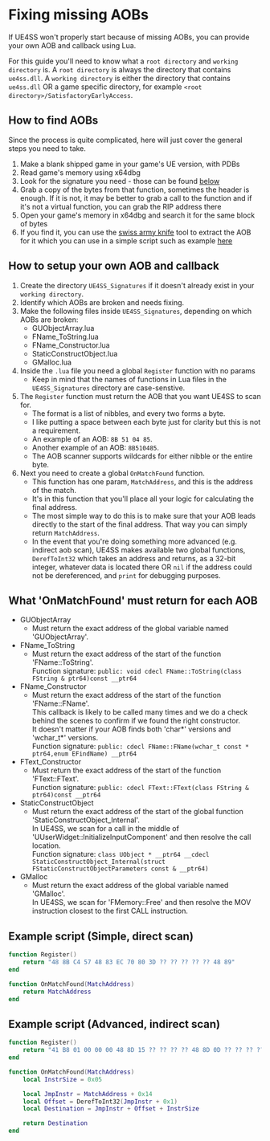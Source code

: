 # Fixing missing AOBs

If UE4SS won't properly start because of missing AOBs, you can provide your own AOB and callback using Lua.

For this guide you'll need to know what a `root directory` and `working directory` is.
A `root directory` is always the directory that contains `ue4ss.dll`.
A `working directory` is either the directory that contains `ue4ss.dll` OR a game specific directory, for example `<root directory>/SatisfactoryEarlyAccess`.

## How to find AOBs

Since the process is quite complicated, here will just cover the general steps you need to take.

1. Make a blank shipped game in your game's UE version, with PDBs
2. Read game's memory using x64dbg
3. Look for the signature you need - those can be found [below](#what-onmatchfound-must-return-for-each-aob)
4. Grab a copy of the bytes from that function, sometimes the header is enough. If it is not, it may be better to grab a call to the function and if it's not a virtual function, you can grab the RIP address there
5. Open your game's memory in x64dbg and search it for the same block of bytes
6. If you find it, you can use the [swiss army knife](https://github.com/Nukem9/SwissArmyKnife) tool to extract the AOB for it which you can use in a simple script such as example [here](#example-script-simple-direct-scan)

## How to setup your own AOB and callback

1. Create the directory `UE4SS_Signatures` if it doesn't already exist in your `working directory`.
2. Identify which AOBs are broken and needs fixing.
3. Make the following files inside `UE4SS_Signatures`, depending on which AOBs are broken:
    - GUObjectArray.lua
    - FName_ToString.lua
    - FName_Constructor.lua
    - StaticConstructObject.lua
    - GMalloc.lua
4. Inside the `.lua` file you need a global `Register` function with no params
    - Keep in mind that the names of functions in Lua files in the `UE4SS_Signatures` directory are case-senstive.
5. The `Register` function must return the AOB that you want UE4SS to scan for.
    - The format is a list of nibbles, and every two forms a byte.  
    - I like putting a space between each byte just for clarity but this is not a requirement. 
    - An example of an AOB: `8B 51 04 85`.
    - Another example of an AOB: `8B510485`.
    - The AOB scanner supports wildcards for either nibble or the entire byte.
6. Next you need to create a global `OnMatchFound` function.
    - This function has one param, `MatchAddress`, and this is the address of the match.
    - It's in this function that you'll place all your logic for calculating the final address.
    - The most simple way to do this is to make sure that your AOB leads directly to the start of the final address. That way you can simply return `MatchAddress`.
    - In the event that you're doing something more advanced (e.g. indirect aob scan), UE4SS makes available two global functions, `DerefToInt32` which takes an address and returns, as a 32-bit integer, whatever data is located there OR `nil` if the address could not be dereferenced, and `print` for debugging purposes.

## What 'OnMatchFound' must return for each AOB
- GUObjectArray
   - Must return the exact address of the global variable named 'GUObjectArray'.
- FName_ToString
   - Must return the exact address of the start of the function 'FName::ToString'.  
     Function signature: `public: void cdecl FName::ToString(class FString & ptr64)const __ptr64`
- FName_Constructor
   - Must return the exact address of the start of the function 'FName::FName'.  
     This callback is likely to be called many times and we do a check behind the scenes to confirm if we found the right constructor.  
     It doesn't matter if your AOB finds both 'char*' versions and 'wchar_t*' versions.  
     Function signature: `public: cdecl FName::FName(wchar_t const * ptr64,enum EFindName) __ptr64`
- FText_Constructor
  - Must return the exact address of the start of the function 'FText::FText'.  
    Function signature: `public: cdecl FText::FText(class FString & ptr64)const __ptr64`
- StaticConstructObject
   - Must return the exact address of the start of the global function 'StaticConstructObject_Internal'.  
     In UE4SS, we scan for a call in the middle of 'UUserWidget::InitializeInputComponent' and then resolve the call location.  
     Function signature: `class UObject * __ptr64 __cdecl StaticConstructObject_Internal(struct FStaticConstructObjectParameters const & __ptr64)`
- GMalloc
     - Must return the exact address of the global variable named 'GMalloc'.  
     In UE4SS, we scan for 'FMemory::Free' and then resolve the MOV instruction closest to the first CALL instruction.

## Example script (Simple, direct scan)

```lua
function Register()
    return "48 8B C4 57 48 83 EC 70 80 3D ?? ?? ?? ?? ?? 48 89"
end

function OnMatchFound(MatchAddress)
    return MatchAddress
end
```

## Example script (Advanced, indirect scan)

```lua
function Register()
    return "41 B8 01 00 00 00 48 8D 15 ?? ?? ?? ?? 48 8D 0D ?? ?? ?? ?? E9"
end

function OnMatchFound(MatchAddress)
    local InstrSize = 0x05

    local JmpInstr = MatchAddress + 0x14
    local Offset = DerefToInt32(JmpInstr + 0x1)
    local Destination = JmpInstr + Offset + InstrSize

    return Destination
end
```

